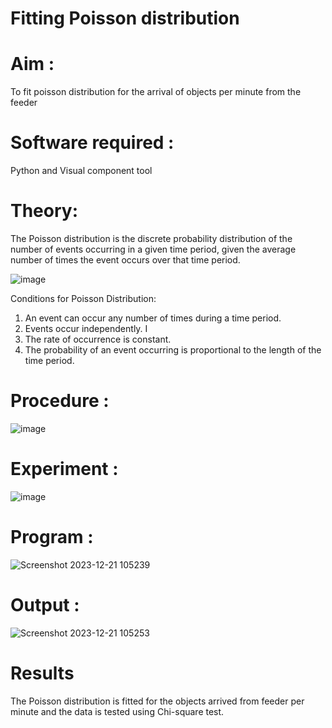 # Fitting Poisson  distribution
# Aim : 

To fit poisson distribution for the arrival of objects per minute from the feeder

# Software required :  

Python and Visual component tool

# Theory:

The Poisson distribution is the discrete probability distribution of the number of events occurring in a given time period, given the average number of times the event occurs over that time period.

![image](https://user-images.githubusercontent.com/104613195/166248326-fd042076-8b0b-40c4-8b11-1d8e8fcb74db.png)

 Conditions for Poisson Distribution:

1. An event can occur any number of times during a time period.
2. Events occur independently. I
3. The rate of occurrence is constant.
4. The probability of an event occurring is proportional to the length of the time period. 
 
# Procedure :

![image](https://user-images.githubusercontent.com/104613195/166251988-d0c53205-6080-4f7b-ae4c-398178586637.png)

# Experiment :

![image](https://user-images.githubusercontent.com/103921593/230282876-f4a5afbf-cac1-4648-a1b0-c78840638a8e.png)

# Program :
![Screenshot 2023-12-21 105239](https://github.com/lakshmankjolm/Poisson_distribution/assets/139963094/e2cf59aa-7594-495e-bf09-01b5fe1a2e25)

 

# Output : 
![Screenshot 2023-12-21 105253](https://github.com/lakshmankjolm/Poisson_distribution/assets/139963094/992eaa9e-7729-4043-a4e5-f4480898a856)




# Results

The Poisson distribution is fitted for the objects arrived from feeder per minute and the data is tested using Chi-square test. 
 
